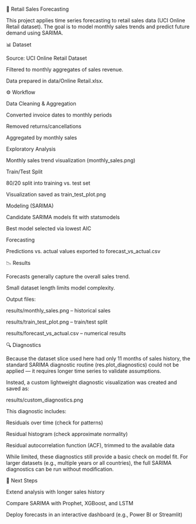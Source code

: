 🛒 Retail Sales Forecasting

This project applies time series forecasting to retail sales data (UCI Online Retail dataset). The goal is to model monthly sales trends and predict future demand using SARIMA.

📊 Dataset

Source: UCI Online Retail Dataset

Filtered to monthly aggregates of sales revenue.

Data prepared in data/Online Retail.xlsx.

⚙️ Workflow

Data Cleaning & Aggregation

Converted invoice dates to monthly periods

Removed returns/cancellations

Aggregated by monthly sales

Exploratory Analysis

Monthly sales trend visualization (monthly_sales.png)

Train/Test Split

80/20 split into training vs. test set

Visualization saved as train_test_plot.png

Modeling (SARIMA)

Candidate SARIMA models fit with statsmodels

Best model selected via lowest AIC

Forecasting

Predictions vs. actual values exported to forecast_vs_actual.csv

📉 Results

Forecasts generally capture the overall sales trend.

Small dataset length limits model complexity.

Output files:

results/monthly_sales.png – historical sales

results/train_test_plot.png – train/test split

results/forecast_vs_actual.csv – numerical results

🔍 Diagnostics

Because the dataset slice used here had only 11 months of sales history, the standard SARIMA diagnostic routine (res.plot_diagnostics) could not be applied — it requires longer time series to validate assumptions.

Instead, a custom lightweight diagnostic visualization was created and saved as:

results/custom_diagnostics.png


This diagnostic includes:

Residuals over time (check for patterns)

Residual histogram (check approximate normality)

Residual autocorrelation function (ACF), trimmed to the available data

While limited, these diagnostics still provide a basic check on model fit. For larger datasets (e.g., multiple years or all countries), the full SARIMA diagnostics can be run without modification.

🚀 Next Steps

Extend analysis with longer sales history

Compare SARIMA with Prophet, XGBoost, and LSTM

Deploy forecasts in an interactive dashboard (e.g., Power BI or Streamlit)
